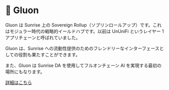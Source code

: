 # 🏦 Gluon

Gluon は Sunrise 上の Sovereign Rollup（ソブリンロールアップ）です。これはモジュラー時代の戦略的イールドハブです。以前は UnUniFi というレイヤー 1 アプリチェーンと呼ばれていました。

Gluon は、Sunrise への流動性提供のためのフレンドリーなインターフェースとしての役割も果たすことができます。

また、Gluon は Sunrise DA を使用してフルオンチェーン AI を実現する最初の場所にもなります。

[詳細はこちら](https://docs.sunriselayer.io/learn/sunrise/blob)
